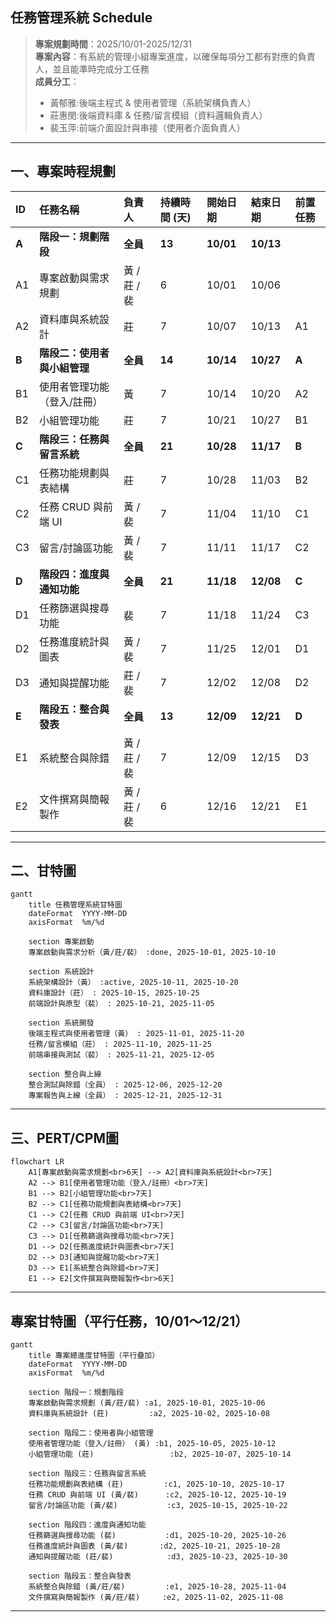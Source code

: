 ## 任務管理系統 Schedule  
> **專案規劃時間**：2025/10/01-2025/12/31  
> **專案內容**：有系統的管理小組專案進度，以確保每項分工都有對應的負責人，並且能準時完成分工任務  
> **成員分工**：  
> - 黃郁雅:後端主程式 & 使用者管理（系統架構負責人）  
> - 莊惠閔:後端資料庫 & 任務/留言模組（資料邏輯負責人）  
> - 裴玉萍:前端介面設計與串接（使用者介面負責人）  

---
## 一、專案時程規劃

| ID    | 任務名稱             | 負責人       | 持續時間 (天) | 開始日期      | 結束日期      | 前置任務  |
| :---- | :--------------- | :-------- | :------- | :-------- | :-------- | :---- |
| **A** | **階段一：規劃階段**     | **全員**    | **13**   | **10/01** | **10/13** |       |
| A1    | 專案啟動與需求規劃        | 黃 / 莊 / 裴 | 6        | 10/01     | 10/06     |       |
| A2    | 資料庫與系統設計         | 莊         | 7        | 10/07     | 10/13     | A1    |
| **B** | **階段二：使用者與小組管理** | **全員**    | **14**   | **10/14** | **10/27** | **A** |
| B1    | 使用者管理功能（登入/註冊）   | 黃         | 7        | 10/14     | 10/20     | A2    |
| B2    | 小組管理功能           | 莊         | 7        | 10/21     | 10/27     | B1    |
| **C** | **階段三：任務與留言系統**  | **全員**    | **21**   | **10/28** | **11/17** | **B** |
| C1    | 任務功能規劃與表結構       | 莊         | 7        | 10/28     | 11/03     | B2    |
| C2    | 任務 CRUD 與前端 UI   | 黃 / 裴     | 7        | 11/04     | 11/10     | C1    |
| C3    | 留言/討論區功能         | 黃 / 裴     | 7        | 11/11     | 11/17     | C2    |
| **D** | **階段四：進度與通知功能**  | **全員**    | **21**   | **11/18** | **12/08** | **C** |
| D1    | 任務篩選與搜尋功能        | 裴         | 7        | 11/18     | 11/24     | C3    |
| D2    | 任務進度統計與圖表        | 黃 / 裴     | 7        | 11/25     | 12/01     | D1    |
| D3    | 通知與提醒功能          | 莊 / 裴     | 7        | 12/02     | 12/08     | D2    |
| **E** | **階段五：整合與發表**    | **全員**    | **13**   | **12/09** | **12/21** | **D** |
| E1    | 系統整合與除錯          | 黃 / 莊 / 裴 | 7        | 12/09     | 12/15     | D3    |
| E2    | 文件撰寫與簡報製作        | 黃 / 莊 / 裴 | 6        | 12/16     | 12/21     | E1    |
  
---
## 二、甘特圖

```mermaid
gantt
    title 任務管理系統甘特圖
    dateFormat  YYYY-MM-DD
    axisFormat  %m/%d

    section 專案啟動
    專案啟動與需求分析（黃/莊/裴） :done, 2025-10-01, 2025-10-10

    section 系統設計
    系統架構設計（黃） :active, 2025-10-11, 2025-10-20
    資料庫設計（莊） : 2025-10-15, 2025-10-25
    前端設計與原型（裴） : 2025-10-21, 2025-11-05

    section 系統開發
    後端主程式與使用者管理（黃） : 2025-11-01, 2025-11-20
    任務/留言模組（莊） : 2025-11-10, 2025-11-25
    前端串接與測試（裴） : 2025-11-21, 2025-12-05

    section 整合與上線
    整合測試與除錯（全員） : 2025-12-06, 2025-12-20
    專案報告與上線（全員） : 2025-12-21, 2025-12-31
```

---
## 三、PERT/CPM圖

```mermaid
flowchart LR
    A1[專案啟動與需求規劃<br>6天] --> A2[資料庫與系統設計<br>7天]
    A2 --> B1[使用者管理功能（登入/註冊）<br>7天]
    B1 --> B2[小組管理功能<br>7天]
    B2 --> C1[任務功能規劃與表結構<br>7天]
    C1 --> C2[任務 CRUD 與前端 UI<br>7天]
    C2 --> C3[留言/討論區功能<br>7天]
    C3 --> D1[任務篩選與搜尋功能<br>7天]
    D1 --> D2[任務進度統計與圖表<br>7天]
    D2 --> D3[通知與提醒功能<br>7天]
    D3 --> E1[系統整合與除錯<br>7天]
    E1 --> E2[文件撰寫與簡報製作<br>6天]
```

---
## 專案甘特圖（平行任務，10/01～12/21）

```mermaid
gantt
    title 專案總進度甘特圖（平行疊加）
    dateFormat  YYYY-MM-DD
    axisFormat  %m/%d

    section 階段一：規劃階段
    專案啟動與需求規劃 (黃/莊/裴) :a1, 2025-10-01, 2025-10-06
    資料庫與系統設計 (莊)         :a2, 2025-10-02, 2025-10-08

    section 階段二：使用者與小組管理
    使用者管理功能（登入/註冊） (黃) :b1, 2025-10-05, 2025-10-12
    小組管理功能 (莊)                 :b2, 2025-10-07, 2025-10-14

    section 階段三：任務與留言系統
    任務功能規劃與表結構 (莊)         :c1, 2025-10-10, 2025-10-17
    任務 CRUD 與前端 UI (黃/裴)      :c2, 2025-10-12, 2025-10-19
    留言/討論區功能 (黃/裴)           :c3, 2025-10-15, 2025-10-22

    section 階段四：進度與通知功能
    任務篩選與搜尋功能 (裴)           :d1, 2025-10-20, 2025-10-26
    任務進度統計與圖表 (黃/裴)       :d2, 2025-10-21, 2025-10-28
    通知與提醒功能 (莊/裴)            :d3, 2025-10-23, 2025-10-30

    section 階段五：整合與發表
    系統整合與除錯 (黃/莊/裴)         :e1, 2025-10-28, 2025-11-04
    文件撰寫與簡報製作 (黃/莊/裴)     :e2, 2025-11-02, 2025-11-08
```
---
